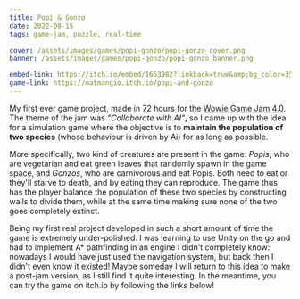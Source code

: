 ```yaml
---
title: Popi & Gonzo
date: 2022-08-15
tags: game-jam, puzzle, real-time

cover: /assets/images/games/popi-gonzo/popi-gonzo_cover.png
banner: /assets/images/games/popi-gonzo/popi-gonzo_banner.png

embed-link: https://itch.io/embed/1663982?linkback=true&amp;bg_color=354d69&amp;fg_color=d9d9d9&amp;link_color=ea6b22&amp;border_color=ea6b22
game-link: https://matmangio.itch.io/popi-and-gonzo
---
```


My first ever game project, made in 72 hours for the [Wowie Game Jam 4.0](https://itch.io/jam/wowie-jam-4).
The theme of the jam was *"Collaborate with AI"*, so I came up with the idea for a simulation game where the objective is to **maintain the population of two species** (whose behaviour is driven by Ai) for as long as possible.

More specifically, two kind of creatures are present in the game: *Popis*, who are vegetarian and eat green leaves that randomly spawn in the game space, and *Gonzos*, who are carnivorous and eat Popis.
Both need to eat or they'll starve to death, and by eating they can reproduce.
The game thus has the player balance the population of these two species by constructing walls to divide them, while at the same time making sure none of the two goes completely extinct.

Being my first real project developed in such a short amount of time the game is extremely under-polished.
I was learning to use Unity on the go and had to implement A* pathfinding in an engine I didn't completely know: nowadays I would have just used the navigation system, but back then I didn't even know it existed!
Maybe someday I will return to this idea to make a post-jam version, as I still find it quite interesting.
In the meantime, you can try the game on itch.io by following the links below!
